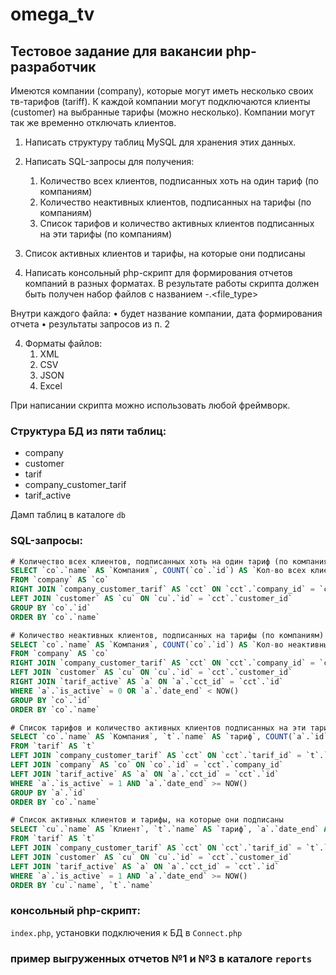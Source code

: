 # omega_tv
## Тестовое задание для вакансии php-разработчик

Имеются компании (company), которые могут иметь несколько своих тв-тарифов (tariff). К каждой компании могут подключаются клиенты (customer) на выбранные тарифы (можно несколько). Компании могут так же временно отключать клиентов.

1. Написать структуру таблиц MySQL для хранения этих данных.

2. Написать SQL-запросы для получения:

    1. Количество всех клиентов, подписанных хоть на один тариф (по компаниям)
    2. Количество неактивных клиентов, подписанных на тарифы (по компаниям)
    3. Список тарифов и количество активных клиентов подписанных на эти тарифы (по компаниям)
  4. Список активных клиентов и тарифы, на которые они подписаны

3. Написать консольный php-скрипт для формирования отчетов компаний в разных форматах. В результате работы скрипта должен быть получен набор файлов с названием <company-name>-<report-date>.<file_type>

Внутри каждого файла:
  • будет название компании, дата формирования отчета
  • результаты запросов из п. 2 

4. Форматы файлов:
    1. XML
    2. CSV
    3. JSON
    4. Excel

При написании скрипта можно использовать любой фреймворк.

### Структура БД из пяти таблиц:
* company
* customer
* tarif
* company_customer_tarif
* tarif_active

Дамп таблиц в каталоге `db`

### SQL-запросы:
```sql
# Количество всех клиентов, подписанных хоть на один тариф (по компаниям)
SELECT `co`.`name` AS `Компания`, COUNT(`co`.`id`) AS `Кол-во всех клиентов`, NOW() AS `дата формирования отчета`
FROM `company` AS `co`
RIGHT JOIN `company_customer_tarif` AS `cct` ON `cct`.`company_id` = `co`.`id`
LEFT JOIN `customer` AS `cu` ON `cu`.`id` = `cct`.`customer_id`
GROUP BY `co`.`id`
ORDER BY `co`.`name`

# Количество неактивных клиентов, подписанных на тарифы (по компаниям)
SELECT `co`.`name` AS `Компания`, COUNT(`co`.`id`) AS `Кол-во неактивных клиентов`, NOW() AS `дата формирования отчета`
FROM `company` AS `co`
RIGHT JOIN `company_customer_tarif` AS `cct` ON `cct`.`company_id` = `co`.`id`
LEFT JOIN `customer` AS `cu` ON `cu`.`id` = `cct`.`customer_id`
RIGHT JOIN `tarif_active` AS `a` ON `a`.`cct_id` = `cct`.`id`
WHERE `a`.`is_active` = 0 OR `a`.`date_end` < NOW()
GROUP BY `co`.`id`
ORDER BY `co`.`name`

# Список тарифов и количество активных клиентов подписанных на эти тарифы (по компаниям)
SELECT `co`.`name` AS `Компания`, `t`.`name` AS `тариф`, COUNT(`a`.`id`) AS `Кол-во активных клиентов`, NOW() AS `дата формирования отчета`
FROM `tarif` AS `t`
LEFT JOIN `company_customer_tarif` AS `cct` ON `cct`.`tarif_id` = `t`.`id`
LEFT JOIN `company` AS `co` ON `co`.`id` = `cct`.`company_id`
LEFT JOIN `tarif_active` AS `a` ON `a`.`cct_id` = `cct`.`id`
WHERE `a`.`is_active` = 1 AND `a`.`date_end` >= NOW()
GROUP BY `a`.`id`
ORDER BY `co`.`name`

# Список активных клиентов и тарифы, на которые они подписаны
SELECT `cu`.`name` AS `Клиент`, `t`.`name` AS `тариф`, `a`.`date_end` AS `Дата окончания тарифа`, NOW() AS `дата формирования отчета`
FROM `tarif` AS `t`
LEFT JOIN `company_customer_tarif` AS `cct` ON `cct`.`tarif_id` = `t`.`id`
LEFT JOIN `customer` AS `cu` ON `cu`.`id` = `cct`.`customer_id`
LEFT JOIN `tarif_active` AS `a` ON `a`.`cct_id` = `cct`.`id`
WHERE `a`.`is_active` = 1 AND `a`.`date_end` >= NOW()
ORDER BY `cu`.`name`, `t`.`name`
```
### консольный php-скрипт:
`index.php`, установки подключения к БД в `Connect.php`

### пример выгруженных отчетов №1 и №3 в каталоге `reports`

